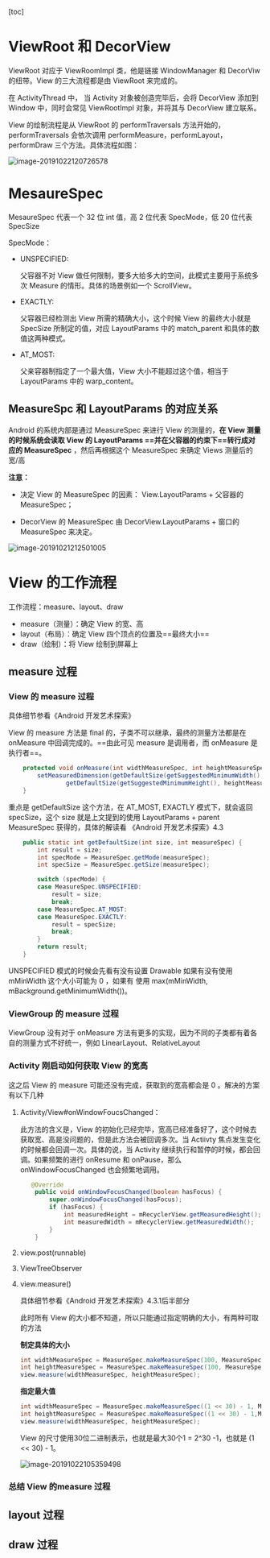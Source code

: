 [toc]

# ViewRoot 和 DecorView

ViewRoot 对应于 ViewRoomImpl 类，他是链接 WindowManager 和 DecorViw 的纽带。View 的三大流程都是由 ViewRoot 来完成的。

在 ActivityThread 中， 当 Activity 对象被创造完毕后，会将 DecorView 添加到 Window 中，同时会常见 ViewRootImpl 对象，并将其与 DecorView 建立联系。



View 的绘制流程是从 ViewRoot 的 performTraversals 方法开始的，performTraversals 会依次调用 performMeasure，performLayout，performDraw 三个方法。具体流程如图：

![image-20191022120726578](assets/image-20191022120726578.png)

# MesaureSpec

MesaureSpec 代表一个 32 位 int 值，高 2 位代表 SpecMode，低 20 位代表 SpecSize

SpecMode：

* UNSPECIFIED:

  父容器不对 View 做任何限制，要多大给多大的空间，此模式主要用于系统多次 Measure 的情形。具体的场景例如一个 ScrollView。

* EXACTLY:

  父容器已经检测出 View 所需的精确大小，这个时候 View 的最终大小就是 SpecSize 所制定的值，对应 LayoutParams 中的 match_parent 和具体的数值这两种模式。

* AT_MOST:

  父亲容器制指定了一个最大值，View 大小不能超过这个值，相当于 LayoutParams 中的 warp_content。

## MeasureSpc 和 LayoutParams 的对应关系

Android 的系统内部是通过 MeasureSpec 来进行 View 的测量的，**在 View 测量的时候系统会读取 View 的 LayoutParams ==并在父容器的约束下==转行成对应的 MeasureSpec** ，然后再根据这个 MeasureSpec 来确定 Views 测量后的宽/高

**注意：** 

* 决定 View 的 MeasureSpec 的因素： View.LayoutParams + 父容器的 MeasureSpec；

* DecorView 的 MeasureSpec 由 DecorView.LayoutParams + 窗口的 MeasureSpec 来决定。

![image-20191021212501005](assets/image-20191021212501005.png) 

# View 的工作流程

工作流程：measure、layout、draw

* measure（测量）：确定 View 的宽、高
* layout（布局）：确定 View 四个顶点的位置及==最终大小==
* draw（绘制）：将 View 绘制到屏幕上

## measure 过程

### View 的 measure 过程

具体细节参看《Android 开发艺术探索》

View 的 measure 方法是 final 的，子类不可以继承，最终的测量方法都是在 onMeasure 中回调完成的。==由此可见 measure 是调用者，而 onMeasure 是执行者==。

```java
    protected void onMeasure(int widthMeasureSpec, int heightMeasureSpec) {
        setMeasuredDimension(getDefaultSize(getSuggestedMinimumWidth(), widthMeasureSpec),
                getDefaultSize(getSuggestedMinimumHeight(), heightMeasureSpec));
    }
```

重点是 getDefaultSize 这个方法，在 AT_MOST, EXACTLY 模式下，就会返回 specSize，这个 size 就是上文提到的使用 LayoutParams + parent MeasureSpec 获得的，具体的解读看 《Android 开发艺术探索》4.3

```java
    public static int getDefaultSize(int size, int measureSpec) {
        int result = size;
        int specMode = MeasureSpec.getMode(measureSpec);
        int specSize = MeasureSpec.getSize(measureSpec);

        switch (specMode) {
        case MeasureSpec.UNSPECIFIED:
            result = size;
            break;
        case MeasureSpec.AT_MOST:
        case MeasureSpec.EXACTLY:
            result = specSize;
            break;
        }
        return result;
    }

```

UNSPECIFIED 模式的时候会先看有没有设置 Drawable 如果有没有使用 mMinWidth 这个大小可能为 0 ，如果有 使用 max(mMinWidth, mBackground.getMinimumWidth())。

### ViewGroup 的 measure 过程

ViewGroup 没有对于 onMeasure 方法有更多的实现，因为不同的子类都有着各自的测量方式不好统一，例如 LinearLayout、RelativeLayout

### Activity 刚启动如何获取 View 的宽高

这之后 View 的 measure 可能还没有完成，获取到的宽高都会是 0 。解决的方案有以下几种

1. Activity/View#onWindowFoucsChanged： 

   此方法的含义是，View 的初始化已经完毕，宽高已经准备好了，这个时候去获取宽、高是没问题的，但是此方法会被回调多次。当 Actiivty 焦点发生变化的时候都会回调一次。具体的说，当 Activity 继续执行和暂停的时候，都会回调。如果频繁的进行 onResume 和 onPause，那么 onWindowFocusChanged 也会频繁地调用。

   ```java
      @Override
       public void onWindowFocusChanged(boolean hasFocus) {
           super.onWindowFocusChanged(hasFocus);
           if (hasFocus) {
               int measuredHeight = mRecyclerView.getMeasuredHeight();
               int measuredWidth = mRecyclerView.getMeasuredWidth();
           }
       }
   ```

2. view.post(runnable)

3. ViewTreeObserver

4. view.measure()

   具体细节参看《Android 开发艺术探索》4.3.1后半部分

   此时所有 View 的大小都不知道，所以只能通过指定明确的大小，有两种可取的方法

   **制定具体的大小**

   ```java
   int widthMeasureSpec = MeasureSpec.makeMeasureSpec(100, MeasureSpec.EXACTLY);
   int heightMeasureSpec = MeasureSpec.makeMeasureSpec(100, MeasureSpec.EXACTLY);
   view.measure(widthMeasureSpec, heightMeasureSpec);
   ```

   **指定最大值**

   ```java
   int widthMeasureSpec = MeasureSpec.makeMeasureSpec((1 << 30) - 1, MeasureSpec.AT_MOST);
   int heightMeasureSpec = MeasureSpec.makeMeasureSpec((1 << 30) - 1,MeasureSpec.EXACTLY);
   view.measure(widthMeasureSpec, heightMeasureSpec);
   ```

   View 的尺寸使用30位二进制表示，也就是最大30个1 = 2^30 -1，也就是 (1 << 30) - 1。

   ![image-20191022105359498](assets/image-20191022105359498.png)

### 总结 View 的measure 过程

## layout 过程

## draw 过程

